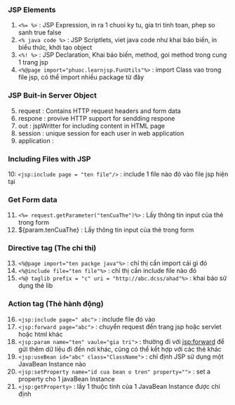 
### JSP Elements
1. `<%= %>` : JSP Expression, in ra 1 chuoi ky tu, gia tri tinh toan, phep so sanh true false
2. `<% java code %>` : JSP Scriptlets,  viet java code như khai báo biến, in biểu thức, khởi tạo object
3. `<%! %>` : JSP Declaration, Khai báo biến, method, goi method trong cung 1 trang jsp
4. `<%@page import="phuoc.learnjsp.FunUtils"%>` : import Class vao trong file jsp, có thể import nhiều package từ đây

### JSP Buit-in Server Object
5. request : Contains HTTP request headers and form data
6. respone : provive HTTP support for sendding respone
7. out : jspWritter for including content in HTML page
8. session : unique session for each user in web application
9. application : 

### Including Files with JSP
10: `<jsp:include page = "ten file"/>` : include 1 file nào đó vào file jsp hiện tại 

### Get Form data
11. `<%= request.getParameter("tenCuaThe")%>` : Lấy thông tin input của thẻ trong form
12. ${param.tenCuaThe} : Lấy thông tin input của thẻ trong form

### Directive tag (The chi thi)
13. `<%@page import="ten packge java"%>` : chỉ thị cần import cái gì đó
14. `<%@include file="ten file"%>` : chỉ thị cần include file nào đó
15. `<%@ taglib prefix = "c" uri = "http://abc.dcss/ahad"%>` : khai báo sử dụng thẻ lib

### Action tag (Thẻ hành động)
16. `<jsp:include page=" abc">` : include file đó vào
17. `<jsp:forward page="abc">` : chuyển request đến trang jsp hoặc servlet hoặc html khác
18. `<jsp:param name="ten" vaule="gia tri">` : thường đi với <jsp:forward> để gửi thêm dữ liệu đi đến nơi khác, cũng có thể kết hợp với các thẻ khác
19. `<jsp:useBean id="abc" class="ClassName">` : chỉ định JSP sử dụng một JavaBean Instance nào
20. `<jsp:setProperty name="id cua bean o tren" property="">` : set a property cho 1 javaBean Instance
21. `<jsp:getProperty>` : lấy 1 thuộc tính của 1 JavaBean Instance được chỉ định


 
